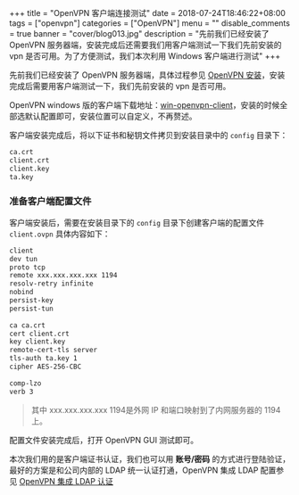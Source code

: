 +++
title = "OpenVPN 客户端连接测试"
date = 2018-07-24T18:46:22+08:00
tags = ["openvpn"]
categories = ["OpenVPN"]
menu = ""
disable_comments = true
banner = "cover/blog013.jpg"
description = "先前我们已经安装了 OpenVPN 服务器端，安装完成后还需要我们用客户端测试一下我们先前安装的 vpn 是否可用。为了方便测试，我们本次利用 Windows 客户端进行测试"
+++

先前我们已经安装了 OpenVPN 服务器端，具体过程参见 [OpenVPN 安装](https://yeaheo.com/post/openvpn-installation/)，安装完成后需要用客户端测试一下，我们先前安装的 vpn 是否可用。

OpenVPN windows 版的客户端下载地址：[win-openvpn-client](https://openvpn.net/index.php/open-source/downloads.)，安装的时候全部选默认配置即可，安装位置可以自定义，不再赘述。

客户端安装完成后，将以下证书和秘钥文件拷贝到安装目录中的 `config` 目录下：

```bash
ca.crt
client.crt
client.key
ta.key
```
### 准备客户端配置文件
客户端安装后，需要在安装目录下的 `config` 目录下创建客户端的配置文件 `client.ovpn` 具体内容如下：

```bash
client
dev tun
proto tcp
remote xxx.xxx.xxx.xxx 1194
resolv-retry infinite
nobind
persist-key
persist-tun
  
ca ca.crt
cert client.crt
key client.key
remote-cert-tls server
tls-auth ta.key 1
cipher AES-256-CBC
  
comp-lzo
verb 3
```

> 其中 xxx.xxx.xxx.xxx 1194是外网 IP 和端口映射到了内网服务器的 <OpenVPN-Server-IP> 1194上。

配置文件安装完成后，打开 OpenVPN GUI 测试即可。

本次我们用的是客户端证书认证，我们也可以用 **账号/密码** 的方式进行登陆验证，最好的方案是和公司内部的 LDAP 统一认证打通，OpenVPN 集成 LDAP 配置参见 [OpenVPN 集成 LDAP 认证](https://yeaheo.com/post/openvpn-ldap-config/)


